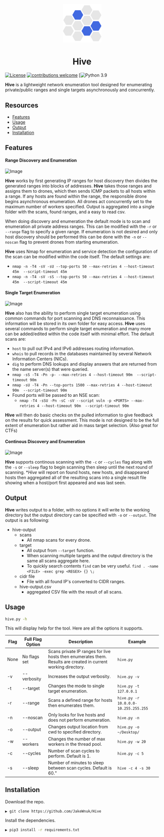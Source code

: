 <h1 align="center">
  <img src="static/hive-logo.png" alt="hive" width="125px"></a>
</h1>
<h1 align="center">
 Hive
 </h1>

[![License](https://img.shields.io/badge/license-MIT-blue.svg)](https://opensource.org/licenses/MIT)
[![contributions welcome](https://img.shields.io/badge/contributions-welcome-blue.svg?style=flat)](https://github.com/JakeWnuk/Hive/issues)
[![Python 3.9](https://img.shields.io/badge/Python-3.9-blue)

**Hive** is a lightweight network enumeration tool designed for enumerating private/public ranges and single targets asynchronously and concurrently.

## Resources

-   [Features](#features)
-   [Usage](#usage)
-   [Output](#output)
-   [Installation](#installation)

## Features

#### Range Discovery and Enumeration 
![Image](../master/static/hive-demo.png?raw=true)

**Hive** works by first generating IP ranges for host discovery then divides the generated ranges into blocks of addresses. **Hive** takes those ranges and assigns them to drones, which then sends ICMP packets to all hosts within a range. If any hosts are found within the range, the responsible drone begins asynchronous enumeration. All drones act concurrently set to the maximum number of workers specified. Output is aggregated into a single folder with the scans, found ranges, and a easy to read csv.

When doing discovery and enumeration the default mode is to scan and enumeration all private address ranges. This can be modified with the `-r` or `--range` flag to specify a given range. If enumeration is not desired and only host discovery should be performed this can be done with the `-n` or `--noscan` flag to prevent drones from starting enumeration.

**Hive** uses Nmap for enumeration and service detection the configuration of the scan can be modified within the code itself. The default settings are:

-   `nmap -n -T4 -sV -sU --top-ports 50 --max-retries 4 --host-timeout 45m  --script-timeout 45m`
-   `nmap -n -T4 -sV -sS --top-ports 50 --max-retries 4 --host-timeout 45m  --script-timeout 45m`


#### Single Target Enumeration
![Image](../master/static/hive-target.png?raw=true)

**Hive** also has the ability to perform single target enumeration using common commands for port scanning and DNS reconnaissance. This information will be stored in its own folder for easy access. **Hive** uses several commands to perform single target enumeration and many more can be added/edited within the code itself with minimal effort. The default scans are:
  
-   `host` to pull out IPv4 and IPv6 addresses routing information. 
-   `whois` to pull records in the databases maintained by several Network Information Centers (NICs).
-   `dig` to perform DNS lookups and display answers that are returned from the name server(s) that were queried.
-   `nmap -sS -T4 -Pn -p- --max-retries 4 --host-timeout 90m  --script-timeout 90m`
-   `nmap -sU -T4 -Pn --top-ports 1500 --max-retries 4 --host-timeout 90m  --script-timeout 90m`
-   Found ports will be passed to an NSE scan: 
    - `nmap -T4 -sSU -Pn -sC -sV --script vuln -p <PORTS> --max-retries 4 --host-timeout 90m  --script-timeout 90m`

**Hive** will then do basic checks on the pulled information to give feedback on the results for quick assessment. This mode is not designed to be the full extent of enumeration but rather aid in mass target selection. (Also great for CTFs)

#### Continous Discovery and Enumeration
![Image](../master/static/hive-cycle.png?raw=true)

**Hive** supports continous scanning with the `-c` or `--cycles` flag along with the `-s` or `--sleep` flag to begin scanning then sleep until the next round of scanning. **Hive* will report on found hosts, new hosts, and disappeared hosts then aggregated all of the resulting scans into a single result file showing when a host/port first appeared and was last seen.

## Output

**Hive** writes output to a folder, with no options it will write to the working directory but the output directory can be specified with `-o` or `--output`. The output is as following:

-   hive-output
    -   scans
        -   All nmap scans for every drone.
    -   target
        -   All output from `--target` function.
        -   When scanning multiple targets and the output directory is the same all scans aggregate here.
        -   To quickly search contents `find` can be very useful. `find . -name <FILE> -exec grep <REGEX> {} \;`
    -   cidr file
        -   File with all found IP's converted to CIDR ranges.
    -   hive-output.csv
        -   aggregated CSV file with the result of all scans.


## Usage

```sh
hive.py -h
```

This will display help for the tool. Here are all the options it supports.

|Flag |  Full Flag Option              | Description  |Example|
|-----|-------------------------|-------------------------------------------------------|-------------------------------|
|None | No flags set  | Scans private IP ranges for live hosts then enumerates them. Results are created in current working directory. |`hive.py`|
|-v | --verbosity |Increases the output verbosity. |`hive.py -v`|
|-t | --target  |Changes the mode to single target enumeration. |`hive.py -t 127.0.0.1`|
|-r | --range  |Scans a defined range for hosts then enumerates them. |`hive.py -r 10.0.0.0-10.255.255.255`|
|-n | --noscan  |Only looks for live hosts and does not perform enumeration. |`hive.py -n`|
|-o | --output  |Changes output location from cwd to specified directory.  |`hive.py -o ~/Desktop/`|
|-w | --workers  |Changes the number of max workers in the thread pool.   |`hive.py -w 20`|
|-c | --cycles   |Number of scan cycles to perform. Default is 1. | `hive.py -c 5`|
|-s | --sleep   |Number of minutes to sleep between scan cycles. Default is 60." | `hive -c 4 -s 30`|

## Installation

Download the repo.

```sh
▶ git clone https://github.com/JakeWnuk/Hive
```

Install the dependencies.

```sh
▶ pip3 install -r requirements.txt
```
